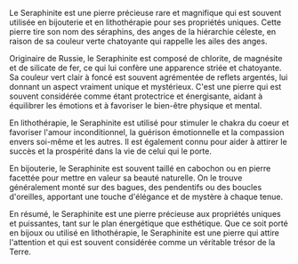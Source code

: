 Le Seraphinite est une pierre précieuse rare et magnifique qui est souvent utilisée en bijouterie et en lithothérapie pour ses propriétés uniques. Cette pierre tire son nom des séraphins, des anges de la hiérarchie céleste, en raison de sa couleur verte chatoyante qui rappelle les ailes des anges.

Originaire de Russie, le Seraphinite est composé de chlorite, de magnésite et de silicate de fer, ce qui lui confère une apparence striée et chatoyante. Sa couleur vert clair à foncé est souvent agrémentée de reflets argentés, lui donnant un aspect vraiment unique et mystérieux. C'est une pierre qui est souvent considérée comme étant protectrice et énergisante, aidant à équilibrer les émotions et à favoriser le bien-être physique et mental.

En lithothérapie, le Seraphinite est utilisé pour stimuler le chakra du coeur et favoriser l'amour inconditionnel, la guérison émotionnelle et la compassion envers soi-même et les autres. Il est également connu pour aider à attirer le succès et la prospérité dans la vie de celui qui le porte.

En bijouterie, le Seraphinite est souvent taillé en cabochon ou en pierre facettée pour mettre en valeur sa beauté naturelle. On le trouve généralement monté sur des bagues, des pendentifs ou des boucles d'oreilles, apportant une touche d'élégance et de mystère à chaque tenue.

En résumé, le Seraphinite est une pierre précieuse aux propriétés uniques et puissantes, tant sur le plan énergétique que esthétique. Que ce soit porté en bijoux ou utilisé en lithothérapie, le Seraphinite est une pierre qui attire l'attention et qui est souvent considérée comme un véritable trésor de la Terre.